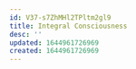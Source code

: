 ```yaml
---
id: V37-s7ZhMHl2TPltm2gl9
title: Integral Consciousness
desc: ''
updated: 1644961726969
created: 1644961726969
---
```


